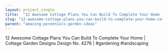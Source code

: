 ```yaml
---
layout: project_single
title:  "12 Awesome Cottage Plans You Can Build To Complete Your Home | Cottage Garden Designs Design No. 4276 | #gardening #landscaping"
slug: "12-awesome-cottage-plans-you-can-build-to-complete-your-home-cottage-garden-designs-design-no-4276"
parent: "amazing-perennials-garden-ideas"
---
```

12 Awesome Cottage Plans You Can Build To Complete Your Home | Cottage Garden Designs Design No. 4276 | #gardening #landscaping